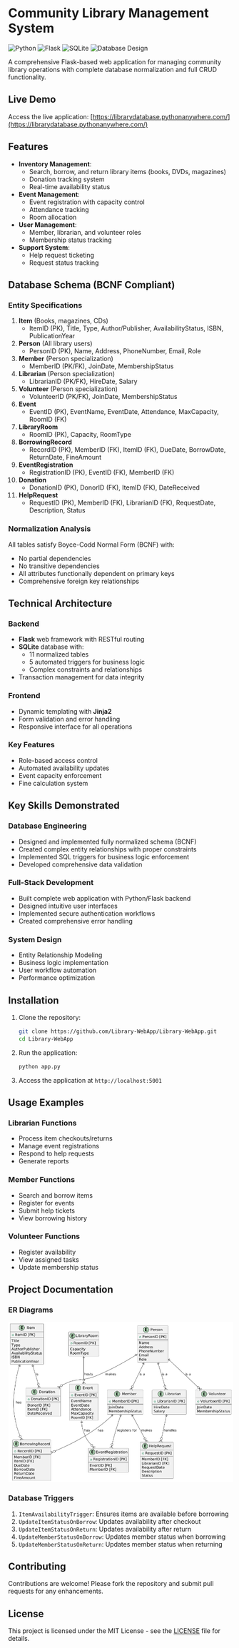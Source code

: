 # Community Library Management System

![Python](https://img.shields.io/badge/Python-3.11%2B-blue)
![Flask](https://img.shields.io/badge/Flask-3.1.0%2B-green)
![SQLite](https://img.shields.io/badge/SQLite-3.0-lightgrey)
![Database Design](https://img.shields.io/badge/Database-BCNF_Compliant-brightgreen)

A comprehensive Flask-based web application for managing community library operations with complete database normalization and full CRUD functionality.

## Live Demo
Access the live application: [https://librarydatabase.pythonanywhere.com/](https://librarydatabase.pythonanywhere.com/)

## Features

- **Inventory Management**:
  - Search, borrow, and return library items (books, DVDs, magazines)
  - Donation tracking system
  - Real-time availability status
- **Event Management**:
  - Event registration with capacity control
  - Attendance tracking
  - Room allocation
- **User Management**:
  - Member, librarian, and volunteer roles
  - Membership status tracking
- **Support System**:
  - Help request ticketing
  - Request status tracking

## Database Schema (BCNF Compliant)

### Entity Specifications
1. **Item** (Books, magazines, CDs)
   - ItemID (PK), Title, Type, Author/Publisher, AvailabilityStatus, ISBN, PublicationYear
2. **Person** (All library users)
   - PersonID (PK), Name, Address, PhoneNumber, Email, Role
3. **Member** (Person specialization)
   - MemberID (PK/FK), JoinDate, MembershipStatus
4. **Librarian** (Person specialization)
   - LibrarianID (PK/FK), HireDate, Salary
5. **Volunteer** (Person specialization)
   - VolunteerID (PK/FK), JoinDate, MembershipStatus
6. **Event**
   - EventID (PK), EventName, EventDate, Attendance, MaxCapacity, RoomID (FK)
7. **LibraryRoom**
   - RoomID (PK), Capacity, RoomType
8. **BorrowingRecord**
   - RecordID (PK), MemberID (FK), ItemID (FK), DueDate, BorrowDate, ReturnDate, FineAmount
9. **EventRegistration**
   - RegistrationID (PK), EventID (FK), MemberID (FK)
10. **Donation**
    - DonationID (PK), DonorID (FK), ItemID (FK), DateReceived
11. **HelpRequest**
    - RequestID (PK), MemberID (FK), LibrarianID (FK), RequestDate, Description, Status

### Normalization Analysis
All tables satisfy Boyce-Codd Normal Form (BCNF) with:
- No partial dependencies
- No transitive dependencies
- All attributes functionally dependent on primary keys
- Comprehensive foreign key relationships

## Technical Architecture

### Backend
- **Flask** web framework with RESTful routing
- **SQLite** database with:
  - 11 normalized tables
  - 5 automated triggers for business logic
  - Complex constraints and relationships
- Transaction management for data integrity

### Frontend
- Dynamic templating with **Jinja2**
- Form validation and error handling
- Responsive interface for all operations

### Key Features
- Role-based access control
- Automated availability updates
- Event capacity enforcement
- Fine calculation system

## Key Skills Demonstrated

### Database Engineering
- Designed and implemented fully normalized schema (BCNF)
- Created complex entity relationships with proper constraints
- Implemented SQL triggers for business logic enforcement
- Developed comprehensive data validation

### Full-Stack Development
- Built complete web application with Python/Flask backend
- Designed intuitive user interfaces
- Implemented secure authentication workflows
- Created comprehensive error handling

### System Design
- Entity Relationship Modeling
- Business logic implementation
- User workflow automation
- Performance optimization

## Installation

1. Clone the repository:
   ```bash
   git clone https://github.com/Library-WebApp/Library-WebApp.git
   cd Library-WebApp
   ```
2. Run the application:
   ```bash
   python app.py
   ```
3. Access the application at `http://localhost:5001`

## Usage Examples

### Librarian Functions
- Process item checkouts/returns
- Manage event registrations
- Respond to help requests
- Generate reports

### Member Functions
- Search and borrow items
- Register for events
- Submit help tickets
- View borrowing history

### Volunteer Functions
- Register availability
- View assigned tasks
- Update membership status

## Project Documentation

### ER Diagrams
![ER Diagram](https://github.com/Library-WebApp/Library-WebApp/blob/main/LibraryDatabaseERDiagram.png)

### Database Triggers
1. `ItemAvailabilityTrigger`: Ensures items are available before borrowing
2. `UpdateItemStatusOnBorrow`: Updates availability after checkout
3. `UpdateItemStatusOnReturn`: Updates availability after return
4. `UpdateMemberStatusOnBorrow`: Updates member status when borrowing
5. `UpdateMemberStatusOnReturn`: Updates member status when returning

## Contributing

Contributions are welcome! Please fork the repository and submit pull requests for any enhancements.

## License

This project is licensed under the MIT License - see the [LICENSE](LICENSE) file for details.
